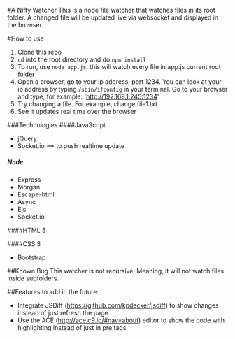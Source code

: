 #A Nifty Watcher
This is a node file watcher that watches files in its root folder. A changed file will be updated live via websocket and displayed in the browser.

#How to use
1. Clone this repo
2. `cd` into the root directory and do `npm install`
3. To run, use `node app.js`, this will watch every file in app.js current root folder
4.  Open a browser, go to your ip address, port 1234. You can look at your ip address by typing `/sbin/ifconfig` in your terminal.  Go to your browser and type, for example: 'http://192.168.1.245:1234'
5. Try changing a file.  For example, change file1.txt
6. See it updates real time over the browser

###Technologies
####JavaScript
* jQuery
* Socket.io ==> to push realtime update

##### Node
* Express
* Morgan
* Escape-html
* Async
* Ejs
* Socket.io

####HTML 5

####CSS 3
* Bootstrap

##Known Bug
This watcher is not recursive.  Meaning, it will not watch files inside subfolders.

##Features to add in the future
* Integrate JSDiff (https://github.com/kpdecker/jsdiff) to show changes instead of just refresh the page
* Use the ACE (http://ace.c9.io/#nav=about) editor to show the code with highlighting instead of just in pre tags
